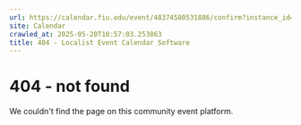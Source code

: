 ```yaml
---
url: https://calendar.fiu.edu/event/48374580531886/confirm?instance_id=48374580546232&return=https%3A%2F%2Fcalendar.fiu.edu%2Fcalendar%3Fevent_types%255B%255D%3D121719
site: Calendar
crawled_at: 2025-05-20T10:57:03.253863
title: 404 - Localist Event Calendar Software
---
```


# 404 - not found
We couldn't find the page on this community event platform.
